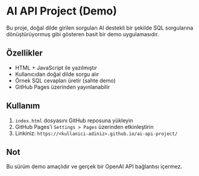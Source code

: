 
# AI API Project (Demo)

Bu proje, doğal dilde girilen sorguları AI destekli bir şekilde SQL sorgularına dönüştürüyormuş gibi gösteren basit bir demo uygulamasıdır.

## Özellikler

- HTML + JavaScript ile yazılmıştır
- Kullanıcıdan doğal dilde sorgu alır
- Örnek SQL cevapları üretir (sahte demo)
- GitHub Pages üzerinden yayınlanabilir

## Kullanım

1. `index.html` dosyasını GitHub reposuna yükleyin
2. GitHub Pages'i `Settings > Pages` üzerinden etkinleştirin
3. Linkiniz: `https://<kullanici-adiniz>.github.io/ai-api-project/`

## Not

Bu sürüm demo amaçlıdır ve gerçek bir OpenAI API bağlantısı içermez.
